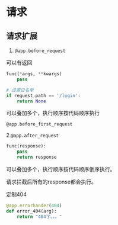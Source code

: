 # 请求

## 请求扩展

1. `@app.before_request`

可以有返回

```python
func(*args, **kwargs)
    pass
```



```python
# 设置白名单
if request.path == '/login':
    return None
```

可以叠加多个，执行顺序按代码顺序执行



`@app.before_first_request`



2.`@app.after_request`

```python
func(response):
    pass
    return response
```

可以叠加多个，执行顺序按代码顺序倒序执行。

请求拦截后所有的response都会执行。



 

  

定制404

```python
@app.errorhander(404)
def error_404(arg):
    return "404了。。。"
```

